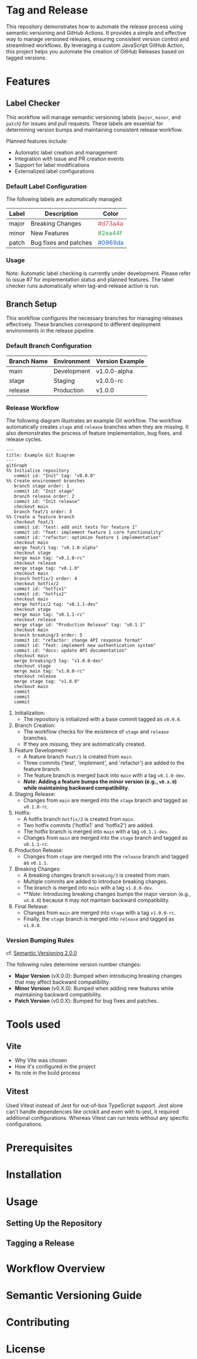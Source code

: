 # Tag and Release

This repository demonstrates how to automate the release process using semantic versioning and GitHub Actions.
It provides a simple and effective way to manage versioned releases, ensuring consistent version control and streamlined
workflows.
By leveraging a custom JavaScript GitHub Action, this project helps you automate the creation of GitHub Releases based
on tagged versions.

# Features

## Label Checker

This workflow will manage semantic versioning labels (`major`, `minor`, and `patch`) for issues and pull requests.
These labels are essential for determining version bumps and maintaining consistent release workflow.

Planned features include:

- Automatic label creation and management
- Integration with issue and PR creation events
- Support for label modifications
- Externalized label configurations

### Default Label Configuration

The following labels are automatically managed:

| Label | Description           | Color                                       |
|-------|-----------------------|---------------------------------------------|
| major | Breaking Changes      | <span style="color:#d73a4a;">#d73a4a</span> |
| minor | New Features          | <span style="color:#2ea44f;">#2ea44f</span> |
| patch | Bug fixes and patches | <span style="color:#0969da;">#0969da</span> |

### Usage

Note: Automatic label checking is currently under development. Please refer to issue #7 for implementation status and
planned features.
The label checker runs automatically when tag-and-release action is run.

## Branch Setup

This workflow configures the necessary branches for managing releases effectively.
These branches correspond to different deployment environments in the release pipeline.

### Default Branch Configuration

| Branch Name | Environment | Version Example |
|-------------|-------------|-----------------|
| main        | Development | v1.0.0-alpha    |
| stage       | Staging     | v1.0.0-rc       |
| release     | Production  | v1.0.0          |

### Release Workflow

The following diagram illustrates an example Git workflow.
The workflow automatically creates `stage` and `release`  branches when they are missing.
It also demonstrates the process of feature implementation, bug fixes, and release cycles.

```mermaid
---
title: Example Git Diagram
---
gitGraph
%% Initialize repository
   commit id: "Init" tag: "v0.0.0"
%% Create environment branches
   branch stage order: 1
   commit id: "Init stage"
   branch release order: 2
   commit id: "Init release"
   checkout main
   branch feat/1 order: 3
%% Create a feature branch
   checkout feat/1
   commit id: "test: add unit tests for feature 1"
   commit id: "feat: implement feature 1 core functionality"
   commit id: "refactor: optimize feature 1 implementation"
   checkout main
   merge feat/1 tag: "v0.1.0-alpha"
   checkout stage
   merge main tag: "v0.1.0-rc"
   checkout release
   merge stage tag: "v0.1.0"
   checkout main
   branch hotfix/2 order: 4
   checkout hotfix/2
   commit id: "hotfix1"
   commit id: "hotfix2"
   checkout main
   merge hotfix/2 tag: "v0.1.1-dev"
   checkout stage
   merge main tag: "v0.1.1-rc"
   checkout release
   merge stage id: "Production Release" tag: "v0.1.1"
   checkout main
   branch breaking/3 order: 5
   commit id: "refactor: change API response format"
   commit id: "feat: implement new authentication system"
   commit id: "docs: update API documentation"
   checkout main
   merge breaking/3 tag: "v1.0.0-dev"
   checkout stage
   merge main tag: "v1.0.0-rc"
   checkout release
   merge stage tag: "v1.0.0"
   checkout main
   commit
   commit
   commit
```

1. Initialization:
    - The repository is initialized with a base commit tagged as `v0.0.0`.
2. Branch Creation:
    - The workflow checks for the existence of `stage` and `release` branches.
    - If they are missing, they are automatically created.
3. Feature Development:
    - A feature branch `feat/1` is created from `main`.
    - Three commits ('test', 'implement', and 'refactor') are added to the feature branch.
    - The feature branch is merged back into `main` with a tag `v0.1.0-dev`.
    - ***Note*: Adding a feature bumps the minor version (e.g., `v0.x.0`) while maintaining backward compatibility.**
4. Staging Release:
    - Changes from `main` are merged into the `stage` branch and tagged as `v0.1.0-rc`.
5. Hotfix:
    - A hotfix branch `hotfix/2` is created from `main`.
    - Two hotfix commits ('hotfix1' and 'hotfix2') are added.
    - The hotfix branch is merged into `main` with a tag `v0.1.1-dev`.
    - Changes from `main` are merged into the `stage` branch and tagged as `v0.1.1-rc`.
6. Production Release:
   - Changes from `stage` are merged into the `release` branch and tagged as `v0.1.1`.
7. Breaking Changes:
    - A breaking changes branch `breaking/3` is created from main.
    - Multiple commits are added to introduce breaking changes.
    - The branch is merged into `main` with a tag `v1.0.0-dev`.
    - ***Note*: Introducing breaking changes bumps the major version (e.g., `vX.0.0`) because it may not maintain
      backward compatibility.
8. Final Release:
    - Changes from `main` are merged into `stage` with a tag `v1.0.0-rc`.
    - Finally, the `stage` branch is merged into `release` and tagged as `v1.0.0`.

### Version Bumping Rules

cf. [Semantic Versioning 2.0.0](https://semver.org)

The following rules determine version number changes:

- **Major Version** (vX.0.0): Bumped when introducing breaking changes that may affect backward compatibility.
- **Minor Version** (v0.X.0): Bumped when adding new features while maintaining backward compatibility.
- **Patch Version** (v0.0.X): Bumped for bug fixes and patches.

# Tools used

## Vite

- Why Vite was chosen
- How it's configured in the project
- Its role in the build process

## Vitest

Used Vitest instead of Jest for out-of-box TypeScript support.
Jest alone can't handle dependencies like octokit and even with ts-jest, it required additional configurations.
Whereas Vitest can run tests without any specific configurations.

# Prerequisites

# Installation

# Usage

## Setting Up the Repository

## Tagging a Release

# Workflow Overview

# Semantic Versioning Guide

# Contributing

# License